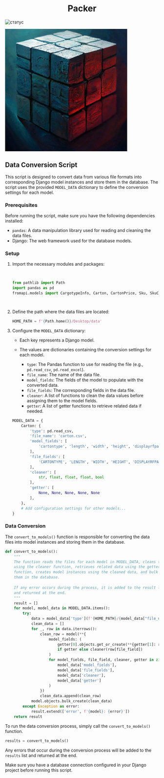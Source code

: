 <h1 align="center">Packer</h1>

![статус](https://github.com/exp-ext/drf_project_template/actions/workflows/main.yml/badge.svg?event=push)

<td>
    <img src="https://github.com/exp-ext/drf_project_template/blob/main/backend/static/git/big.jpg" width="400">
</td>

<div class="markdown prose w-full break-words dark:prose-invert light">

<h2>Data Conversion Script</h2>

<p>This script is designed to convert data from various file formats into corresponding Django model instances and store them in the database. The script uses the provided <code>MODEL_DATA</code> dictionary to define the conversion settings for each model.</p>

<h3>Prerequisites</h3>

<p>Before running the script, make sure you have the following dependencies installed:</p>

<ul>
<li><code>pandas</code>: A data manipulation library used for reading and cleaning the data files.</li>
<li>Django: The web framework used for the database models.</li>
</ul>

<h3>Setup</h3>

<ol>
<li>
<p>Import the necessary modules and packages:</p><pre>

```python
from pathlib import Path
import pandas as pd
fromapi.models import CargotypeInfo, Carton, CartonPrice, Sku, SkuCargotypes
```

</li>

<li>

<p>Define the path where the data files are located:</p>

```python
HOME_PATH = f'{Path.home()}/Desktop/data'
```

</li>

<li>

<p>Configure the <code>MODEL_DATA</code> dictionary:</p>

<ul>
<li>
<p>Each key represents a Django model.</p>
</li>

<li>
<p>The values are dictionaries containing the conversion settings for each model.</p>

<ul>

<li>
<code>type</code>: The Pandas function to use for reading the file (e.g., <code>pd.read_csv</code>, <code>pd.read_excel</code>).
</li>

<li><code>file_name</code>: The name of the data file.</li><li><code>model_fields</code>: The fields of the model to populate with the converted data.</li>
<li><code>file_fields</code>: The corresponding fields in the data file.</li>
<li><code>cleaner</code>: A list of functions to clean the data values before assigning them to the model fields.</li>
<li><code>getter</code>: A list of getter functions to retrieve related data if needed.</li>
</ul>
</li>
</ul>

```python
MODEL_DATA = {
    Carton: {
        'type': pd.read_csv,
        'file_name': 'carton.csv',
        'model_fields': [
            'cartontype', 'length', 'width', 'height', 'displayrfpack'
        ],
        'file_fields': [
            'CARTONTYPE', 'LENGTH', 'WIDTH', 'HEIGHT', 'DISPLAYRFPACK'
        ],
        'cleaner': [
            str, float, float, float, bool
        ],
        'getter': [
            None, None, None, None, None
        ],
    },
    # Add configuration settings for other models...
}
```

</li>

</ol>



<h3>Data Conversion</h3>

<p>The <code>convert_to_models()</code> function is responsible for converting the data files into model instances and storing them in the database.</p>

```python
def convert_to_models():
    """
    The function reads the files for each model in MODEL_DATA, cleans the data
    using the cleaner function, retrieves related data using the getter
    function, creates model instances using the cleaned data, and bulk creates
    them in the database.

    If any error occurs during the process, it is added to the result list
    and returned at the end.
    """
    result = []
    for model, model_data in MODEL_DATA.items():
        try:
            data = model_data['type'](f'{HOME_PATH}/{model_data["file_name"]}')
            clean_data = []
            for _, row in data.iterrows():
                clean_row = model(**{
                    model_fields: (
                        getter[0].objects.get_or_create(**{getter[1]: row[file_field]})[0]
                        if getter else cleaner(row[file_field])
                    )
                    for model_fields, file_field, cleaner, getter in zip(
                        model_data['model_fields'],
                        model_data['file_fields'],
                        model_data['cleaner'],
                        model_data['getter']
                    )
                })
                clean_data.append(clean_row)
            model.objects.bulk_create(clean_data)
        except Exception as error:
            result.extend(['error', f'{model}: {error}'])
    return result
```


<p>To run the data conversion process, simply call the <code>convert_to_models()</code> function.</p>


```python
results = convert_to_models()
```

<p>Any errors that occur during the conversion process will be added to the <code>results</code> list and returned at the end.</p>
<p>Make sure you have a database connection configured in your Django project before running this script.</p>
